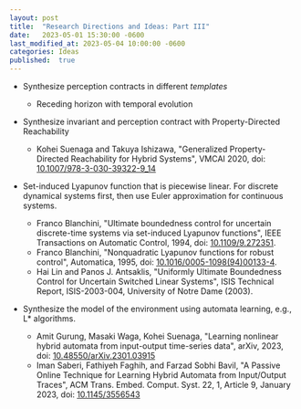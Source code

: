 ```yaml
---
layout: post
title:  "Research Directions and Ideas: Part III"
date:   2023-05-01 15:30:00 -0600
last_modified_at: 2023-05-04 10:00:00 -0600
categories: Ideas
published:  true
---
```


+ Synthesize perception contracts in different *templates*
  - Receding horizon with temporal evolution

+ Synthesize invariant and perception contract with Property-Directed Reachability
  - Kohei Suenaga and Takuya Ishizawa, "Generalized Property-Directed Reachability for Hybrid Systems", VMCAI 2020, doi: [10.1007/978-3-030-39322-9_14](https://doi.org/10.1007/978-3-030-39322-9_14)


+ Set-induced Lyapunov function that is piecewise linear. For discrete dynamical systems first, then use Euler approximation for continuous systems.
  - Franco Blanchini, "Ultimate boundedness control for uncertain discrete-time systems via set-induced Lyapunov functions", IEEE Transactions on Automatic Control, 1994, doi: [10.1109/9.272351](https://doi.org/10.1109/9.272351).
  - Franco Blanchini, "Nonquadratic Lyapunov functions for robust control", Automatica, 1995, doi: [10.1016/0005-1098(94)00133-4](https://doi.org/10.1016/0005-1098(94)00133-4).
  - Hai Lin and Panos J. Antsaklis, "Uniformly Ultimate Boundedness Control for Uncertain Switched Linear Systems", ISIS Technical Report, ISIS-2003-004, University of Notre Dame (2003).


+ Synthesize the model of the environment using automata learning, e.g., L* algorithms.
  - Amit Gurung, Masaki Waga, Kohei Suenaga, "Learning nonlinear hybrid automata from input-output time-series data", arXiv, 2023, doi: [10.48550/arXiv.2301.03915](
https://doi.org/10.48550/arXiv.2301.03915)
  - Iman Saberi, Fathiyeh Faghih, and Farzad Sobhi Bavil, "A Passive Online Technique for Learning Hybrid Automata from Input/Output Traces",  ACM Trans. Embed. Comput. Syst. 22, 1, Article 9, January 2023, doi: [10.1145/3556543](https://doi.org/10.1145/3556543)

